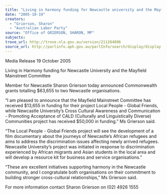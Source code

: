 ```yaml
---
title: "Living in harmony funding for Newcastle university and the Mayfield Mainstreet Committee."
date: "2005-10-19"
creators:
  - "Grierson, Sharon"
  - "Australian Labor Party"
source: "Office of GRIERSON, SHARON, MP"
subjects:
trove_url: http://trove.nla.gov.au/version/211284896
source_url: http://parlinfo.aph.gov.au/parlInfo/search/display/display.w3p;query=Id%3A%22media/pressrel/6MVH6%22
---
```


 

 

 Media Release  19 October 2005   

 Living in Harmony funding for Newcastle University and  the Mayfield Mainstreet Committee   

 Member for Newcastle Sharon Grierson today announced Commonwealth grants totalling  $63,655 to two Newcastle organisations.   

 “I am pleased to announce that the Mayfield Mainstreet Committee has received $13,655 in  funding for their project Local People - Global Friends, while Newcastle University’s Cross  Cultural Awareness and Communication - Promoting Acceptance of CALD (Culturally and  Linguistically Diverse) Communities project has received $50,000 in funding.” Ms Grierson said.   

 “The Local People - Global Friends project will see the development of a film documentary  about the journeys of Newcastle’s African refugees and aims to address the discrimination  issues affecting newly arrived refugees. Newcastle University’s project was initiated in response  to discrimination experienced by African migrants and Asian students in the local area and will  develop a resource kit for business and service organisations.”   

 “These are excellent initiatives supporting harmony in the Newcastle community, and I  congratulate both organisations on their commitment to building stronger cross-cultural  relationships,” Ms Grierson said. 

 

 For more information contact Sharon Grierson on (02) 4926 1555   

